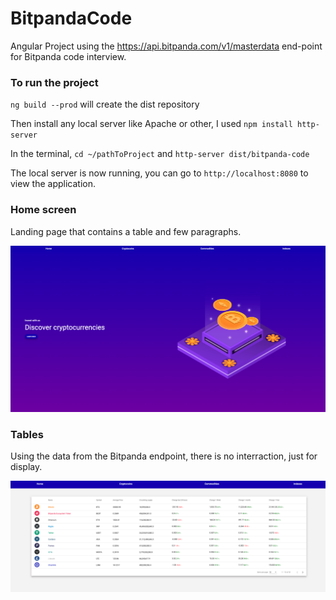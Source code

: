 # BitpandaCode

Angular Project using the https://api.bitpanda.com/v1/masterdata end-point for Bitpanda code interview.

### To run the project

`ng build --prod` will create the dist repository

Then install any local server like Apache or other, I used `npm install http-server`

In the terminal, `cd ~/pathToProject` and `http-server dist/bitpanda-code`

The local server is now running, you can go to `http://localhost:8080` to view the application.

### Home screen

Landing page that contains a table and few paragraphs.

![hero](./readme/hero_banner.png)


### Tables

Using the data from the Bitpanda endpoint, there is no interraction, just for display.

![data](./readme/tables.png)
